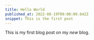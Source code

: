 ```yaml
---
title: Hello World
published_at: 2022-08-19T09:00:09.642Z
snippet: This is the first post
---
```


This is my first blog post on my _new_ blog.
